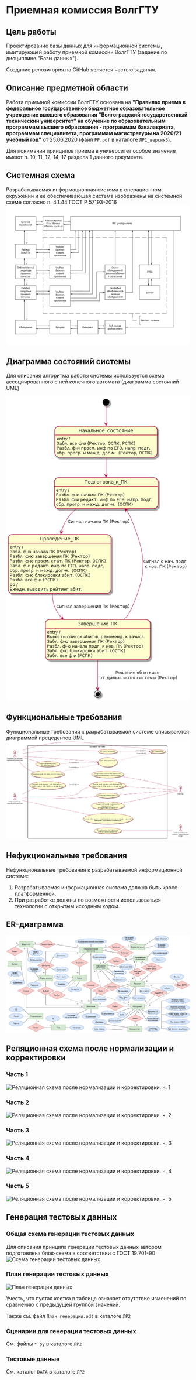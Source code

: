 # Приемная комиссия ВолгГТУ
## Цель работы
Проектирование базы данных для информационной системы, имитирующей работу приемной комиссии ВолгГТУ (задание по дисциплине "Базы данных"). 

Создание репозитория на GitHub является частью задания.
## Описание предметной области
Работа приемной комиссии ВолгГТУ основана на **"Правилах приема в федеральное государственное бюджетное образовательное учреждение высшего образования "Волгоградский государственный технический университет" на обучение по образовательным программам высшего образования - программам бакалавриата, программам специалитета, программам магистратуры на 2020/21 учебный год"** от 25.06.2020 (файл `PP.pdf` в каталоге `ЛР1_версия3`).

Для понимания принципов приема в университет особое значение имеют п. 10, 11, 12, 14, 17 раздела 1 данного документа. 

## Системная схема
Разрабатываемая информационная система в операционном окружении и ее обеспечивающая система изображены на системной схеме согласно п. 4.1.44 ГОСТ Р 57193-2016
![Изображение системной схемы](./ЛР1_версия3/syst_diag.png)

## Диаграмма состояний системы
Для описания алгоритма работы системы используется схема ассоциированного с ней конечного автомата (диаграмма состояний UML)

![Изображение диаграммы состояний системы](./ЛР1_версия3/diagstate.png)

## Функциональные требования
Функциональные требования к разрабатываемой системе описываются диаграммой прецедентов UML
![Изображение диаграммы прецедентов](./ЛР1_версия3/usecasediagram.png)

## Нефукциональные требования
Нефункциональные требования к разрабатываемой информационной системе:

1.	Разрабатываемая информационная система должна быть кросс-платформенной.
2.	При разработке должны по возможности использоваться технологии с открытым исходным кодом.

## ER-диаграмма
![Изображение ER-диаграммы](./ЛР1_версия3/ER-diag_final_users_edited_s.png)

## Реляционная схема после нормализации и корректировки
### Часть 1
![Реляционная схема после нормализации и корректировки. ч. 1](./ЛР2/normalized.png)
### Часть 2
![Реляционная схема после нормализации и корректировки. ч. 2](./ЛР2/normalized_001.png)
### Часть 3
![Реляционная схема после нормализации и корректировки. ч. 3](./ЛР2/normalized_002.png)
### Часть 4
![Реляционная схема после нормализации и корректировки. ч. 4](./ЛР2/normalized_003.png)
### Часть 5
![Реляционная схема после нормализации и корректировки. ч. 5](./ЛР2/normalized_004.png)

## Генерация тестовых данных
### Общая схема генерации тестовых данных
Для описания принципа генерации тестовых данных автором подготовлена блок-схема в соответствии с ГОСТ 19.701-90
![Схема генерации тестовых данных](./ЛР2/Data_gen_scheme.png)
### План генерации тестовых данных
![План генерации данных](./ЛР2/plan_screenshot.png)

Учесть, что пустая клетка в таблице означает отсутствие изменений по сравнению с предыдущей группой значений.

Также см. файл `План генерации.odt` в каталоге `ЛР2`

### Сценарии для генерации тестовых данных
Cм. файлы `*.py` в каталоге `ЛР2`

### Тестовые данные
См. каталог `DATA` в каталоге `ЛР2`


